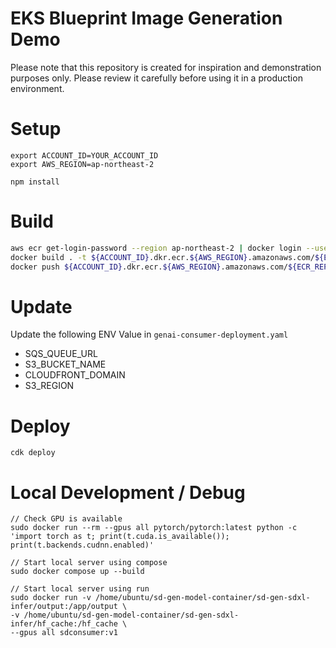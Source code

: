 # EKS Blueprint Image Generation Demo

Please note that this repository is created for inspiration and demonstration purposes only. Please review it carefully before using it in a production environment.

# Setup
```angular2html
export ACCOUNT_ID=YOUR_ACCOUNT_ID
export AWS_REGION=ap-northeast-2

npm install
```

# Build
```bash
aws ecr get-login-password --region ap-northeast-2 | docker login --username AWS --password-stdin ${ACCOUNT_ID}.dkr.ecr.ap-northeast-2.amazonaws.com
docker build . -t ${ACCOUNT_ID}.dkr.ecr.${AWS_REGION}.amazonaws.com/${ECR_REPO_NAME}:v0.0.1
docker push ${ACCOUNT_ID}.dkr.ecr.${AWS_REGION}.amazonaws.com/${ECR_REPO_NAME}:v0.0.1
```

# Update
Update the following ENV Value in `genai-consumer-deployment.yaml`
- SQS_QUEUE_URL
- S3_BUCKET_NAME
- CLOUDFRONT_DOMAIN
- S3_REGION


# Deploy
```angular2html
cdk deploy

```

# Local Development / Debug
```angular2html
// Check GPU is available
sudo docker run --rm --gpus all pytorch/pytorch:latest python -c 'import torch as t; print(t.cuda.is_available()); print(t.backends.cudnn.enabled)'

// Start local server using compose
sudo docker compose up --build

// Start local server using run
sudo docker run -v /home/ubuntu/sd-gen-model-container/sd-gen-sdxl-infer/output:/app/output \
-v /home/ubuntu/sd-gen-model-container/sd-gen-sdxl-infer/hf_cache:/hf_cache \
--gpus all sdconsumer:v1
```